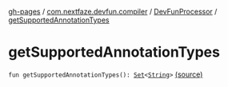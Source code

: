 [gh-pages](../../index.md) / [com.nextfaze.devfun.compiler](../index.md) / [DevFunProcessor](index.md) / [getSupportedAnnotationTypes](./get-supported-annotation-types.md)

# getSupportedAnnotationTypes

`fun getSupportedAnnotationTypes(): `[`Set`](https://kotlinlang.org/api/latest/jvm/stdlib/kotlin.collections/-set/index.html)`<`[`String`](https://kotlinlang.org/api/latest/jvm/stdlib/kotlin/-string/index.html)`>` [(source)](https://github.com/NextFaze/dev-fun/tree/master/devfun-compiler/src/main/java/com/nextfaze/devfun/compiler/Compiler.kt#L229)